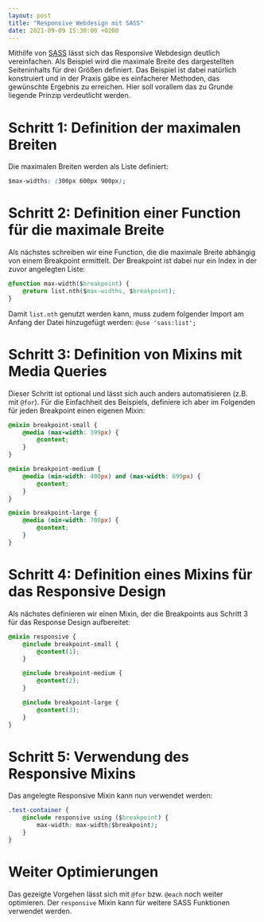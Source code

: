 ```yaml
---
layout: post
title: "Responsive Webdesign mit SASS"
date: 2021-09-09 15:30:00 +0200
---
```


Mithilfe von [SASS](https://sass-lang.com) lässt sich das Responsive Webdesign deutlich vereinfachen.
Als Beispiel wird die maximale Breite des dargestellten Seiteninhalts für drei Größen definiert.
Das Beispiel ist dabei natürlich konstruiert und in der Praxis gäbe es einfacherer Methoden, das gewünschte Ergebnis zu erreichen.
Hier soll vorallem das zu Grunde liegende Prinzip verdeutlicht werden.

# Schritt 1: Definition der maximalen Breiten

Die maximalen Breiten werden als Liste definiert:

```css
$max-widths: (300px 600px 900px);
```

# Schritt 2: Definition einer Function für die maximale Breite

Als nächstes schreiben wir eine Function, die die maximale Breite abhängig von einem Breakpoint ermittelt.
Der Breakpoint ist dabei nur ein Index in der zuvor angelegten Liste:

```css
@function max-width($breakpoint) {
    @return list.nth($max-widths, $breakpoint);
} 
```

Damit `list.nth` genutzt werden kann, muss zudem folgender Import am Anfang der Datei hinzugefügt werden: `@use 'sass:list';`

# Schritt 3: Definition von Mixins mit Media Queries

Dieser Schritt ist optional und lässt sich auch anders automatisieren (z.B. mit `@for`).
Für die Einfachheit des Beispiels, definiere ich aber im Folgenden für jeden Breakpoint einen eigenen Mixin:

```css
@mixin breakpoint-small {
    @media (max-width: 399px) {
        @content;
    }
}

@mixin breakpoint-medium {
    @media (min-width: 400px) and (max-width: 699px) {
        @content;
    }
}

@mixin breakpoint-large {
    @media (min-width: 700px) {
        @content;
    }
}
```

# Schritt 4: Definition eines Mixins für das Responsive Design

Als nächstes definieren wir einen Mixin, der die Breakpoints aus Schritt 3 für das Response Design aufbereitet:

```css
@mixin responsive {
    @include breakpoint-small {
        @content(1);
    }

    @include breakpoint-medium {
        @content(2);
    }

    @include breakpoint-large {
        @content(3);
    }
}
```

# Schritt 5: Verwendung des Responsive Mixins

Das angelegte Responsive Mixin kann nun verwendet werden:

```css
.test-container {
    @include responsive using ($breakpoint) {
        max-width: max-width($breakpoint);
    }
}
```

# Weiter Optimierungen

Das gezeigte Vorgehen lässt sich mit `@for` bzw. `@each` noch weiter optimieren.
Der `responsive` Mixin kann für weitere SASS Funktionen verwendet werden.
